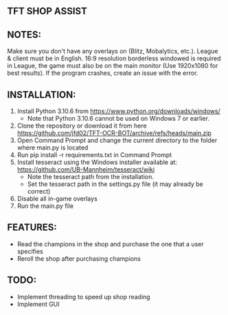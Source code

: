 ## TFT SHOP ASSIST

## NOTES:
Make sure you don't have any overlays on (Blitz, Mobalytics, etc.).
League & client must be in English.
16:9 resolution borderless windowed is required in League, the game must also be on the main monitor (Use 1920x1080 for best results).
If the program crashes, create an issue with the error.

## INSTALLATION:
1. Install Python 3.10.6 from https://www.python.org/downloads/windows/
   - Note that Python 3.10.6 cannot be used on Windows 7 or earlier.
2. Clone the repository or download it from here https://github.com/jfd02/TFT-OCR-BOT/archive/refs/heads/main.zip
3. Open Command Prompt and change the current directory to the folder where main.py is located 
4. Run pip install -r requirements.txt in Command Prompt
5. Install tesseract using the Windows installer available at: https://github.com/UB-Mannheim/tesseract/wiki
   - Note the tesseract path from the installation.
   - Set the tesseract path in the settings.py file (it may already be correct)
6. Disable all in-game overlays
7. Run the main.py file

## FEATURES:
- Read the champions in the shop and purchase the one that a user specifies
- Reroll the shop after purchasing champions

## TODO:
- Implement threading to speed up shop reading
- Implement GUI
